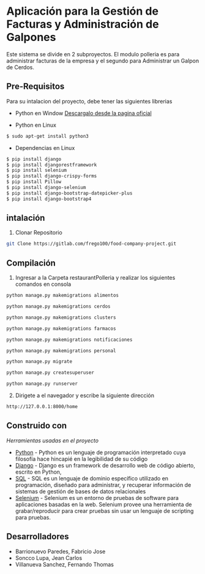 # Aplicación para la Gestión de Facturas y Administración de Galpones
Este sistema se divide en 2 subproyectos. El modulo polleria es para administrar facturas de la empresa y el segundo para Administrar un Galpon de Cerdos.

## Pre-Requisitos
Para su intalacion del proyecto, debe tener las siguientes librerias

* Python en Window [Descargalo desde la pagina oficial](https://www.python.org/downloads/)

* Python en Linux
```sh
$ sudo apt-get install python3
```

* Dependencias en Linux
```sh
$ pip install django
$ pip install djangorestframework
$ pip install selenium
$ pip install django-crispy-forms
$ pip install Pillow
$ pip install django-selenium
$ pip install django-bootstrap-datepicker-plus
$ pip install django-bootstrap4
```

## intalación

1. Clonar Repositorio
```sh
git Clone https://gitlab.com/frego100/food-company-project.git
```
## Compilación

1. Ingresar a la Carpeta restaurantPolleria y realizar los siguientes comandos en consola
```sh
python manage.py makemigrations alimentos

python manage.py makemigrations cerdos

python manage.py makemigrations clusters

python manage.py makemigrations farmacos

python manage.py makemigrations notificaciones

python manage.py makemigrations personal

python manage.py migrate

python manage.py createsuperuser

python manage.py runserver

```
2. Dirigete a el navegador y escribe la siguiente dirección
```sh
http://127.0.0.1:8000/home
```

## Construido con

_Herramientas usadas en el proyecto_

* [Python](https://www.python.org/) - Python es un lenguaje de programación interpretado cuya filosofía hace hincapié en la legibilidad de su código
* [Django](https://www.djangoproject.com/) - Django es un framework de desarrollo web de código abierto, escrito en Python,
* [SQL](https://es.wikipedia.org/wiki/SQL) - SQL es un lenguaje de dominio específico utilizado en programación, diseñado para administrar, y recuperar información de sistemas de gestión de bases de datos relacionales
* [Selenium](https://www.selenium.dev/) - Selenium es un entorno de pruebas de software para aplicaciones basadas en la web. Selenium provee una herramienta de grabar/reproducir para crear pruebas sin usar un lenguaje de scripting para pruebas.

## Desarrolladores

- Barrionuevo Paredes, Fabricio Jose
- Soncco Lupa, Jean Carlos
- Villanueva Sanchez, Fernando Thomas

